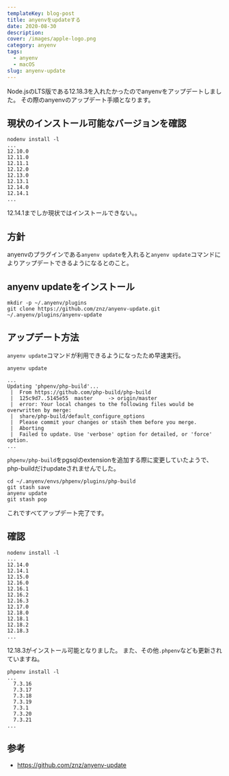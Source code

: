 ```yaml
---
templateKey: blog-post
title: anyenvをupdateする
date: 2020-08-30
description:
cover: /images/apple-logo.png
category: anyenv
tags:
  - anyenv
  - macOS
slug: anyenv-update
---
```


Node.jsのLTS版である12.18.3を入れたかったのでanyenvをアップデートしました。
その際のanyenvのアップデート手順となります。

## 現状のインストール可能なバージョンを確認

```shell
nodenv install -l
...
12.10.0
12.11.0
12.11.1
12.12.0
12.13.0
12.13.1
12.14.0
12.14.1
...
```

12.14.1までしか現状ではインストールできない。。

## 方針

anyenvのプラグインである`anyenv update`を入れると`anyenv update`コマンドによりアップデートできるようになるとのこと。

## anyenv updateをインストール

```shell
mkdir -p ~/.anyenv/plugins
git clone https://github.com/znz/anyenv-update.git ~/.anyenv/plugins/anyenv-update
```

## アップデート方法

`anyenv update`コマンドが利用できるようになったため早速実行。

```shell
anyenv update

...
Updating 'phpenv/php-build'...
 |  From https://github.com/php-build/php-build
 |  125c9d7..5145e55  master     -> origin/master
 |  error: Your local changes to the following files would be overwritten by merge:
 |  share/php-build/default_configure_options
 |  Please commit your changes or stash them before you merge.
 |  Aborting
 |  Failed to update. Use 'verbose' option for detailed, or 'force' option.
...
```

`phpenv/php-build`をpgsqlのextensionを追加する際に変更していたようで、php-buildだけupdateされませんでした。

```shell
cd ~/.anyenv/envs/phpenv/plugins/php-build
git stash save
anyenv update
git stash pop
```

これですべてアップデート完了です。

## 確認

```shell
nodenv install -l
...
12.14.0
12.14.1
12.15.0
12.16.0
12.16.1
12.16.2
12.16.3
12.17.0
12.18.0
12.18.1
12.18.2
12.18.3
...
```

12.18.3がインストール可能となりました。
また、その他`.phpenv`なども更新されていますね。

```shell
phpenv install -l
...
  7.3.16
  7.3.17
  7.3.18
  7.3.19
  7.3.1
  7.3.20
  7.3.21
...
```
## 参考

- <https://github.com/znz/anyenv-update>
